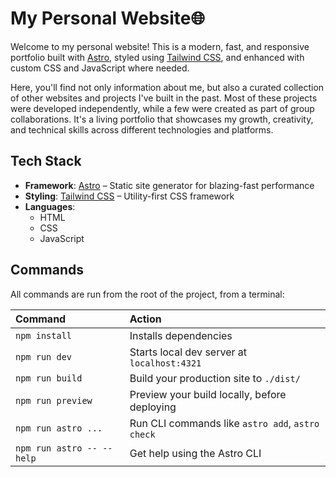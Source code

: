 # My Personal Website🌐
Welcome to my personal website! This is a modern, fast, and responsive portfolio built with [Astro](https://astro.build/), styled using [Tailwind CSS](https://tailwindcss.com/), and enhanced with custom CSS and JavaScript where needed.

Here, you'll find not only information about me, but also a curated collection of other websites and projects I've built in the past. Most of these projects were developed independently, while a few were created as part of group collaborations. It's a living portfolio that showcases my growth, creativity, and technical skills across different technologies and platforms.

## Tech Stack
- **Framework**: [Astro](https://astro.build/) – Static site generator for blazing-fast performance
- **Styling**: [Tailwind CSS](https://tailwindcss.com/) – Utility-first CSS framework
- **Languages**:
  - HTML
  - CSS
  - JavaScript

## Commands

All commands are run from the root of the project, from a terminal:

| Command                   | Action                                           |
| :------------------------ | :----------------------------------------------- |
| `npm install`             | Installs dependencies                            |
| `npm run dev`             | Starts local dev server at `localhost:4321`      |
| `npm run build`           | Build your production site to `./dist/`          |
| `npm run preview`         | Preview your build locally, before deploying     |
| `npm run astro ...`       | Run CLI commands like `astro add`, `astro check` |
| `npm run astro -- --help` | Get help using the Astro CLI                     |

